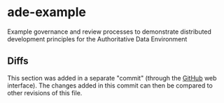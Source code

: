 # ade-example
Example governance and review processes to demonstrate distributed development principles for the Authoritative Data Environment

## Diffs

This section was added in a separate "commit" (through the [GitHub](https://github.com) web interface).  The
changes added in this commit can then be compared to other revisions of this file.
